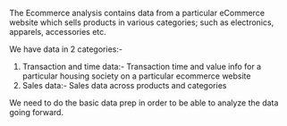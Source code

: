 

The Ecommerce analysis contains data from a particular eCommerce website which sells products in various categories; such as electronics, apparels, accessories etc.

We have data in 2 categories:- 
1) Transaction and time data:- Transaction time and value info for a particular housing society on a particular ecommerce website
2) Sales data:- Sales data across products and categories

We need to do the basic data prep in order to be able to analyze the data going forward.
